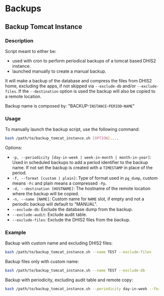 # Backups

## Backup Tomcat Instance

### Description

Script meant to either be:
- used with cron to perform periodical backups of a tomcat based DHIS2 instance.
- launched manually to create a manual backup.

It will make a backup of the database and compress the files from DHIS2 home, excluding the apps, if not skipped via `--exclude-db` and/or `--exclude-files`.
If the `--destination` option is used the backup will also be copied to a remote location.

Backup name is composed by: "BACKUP-`INSTANCE`-`PERIOD`-`NAME`"

### Usage

To manually launch the backup script, use the following command:

```bash
bash /path/to/backup_tomcat_instance.sh [OPTION]....
```

Options:

- `-p, --periodicity [day-in-week | week-in-month | month-in-year]`: Used in scheduled backups to add a period identifier to the backup name. If not set the backup is created with a `TIMESTAMP` in place of the period.
- `-f, --format [custom | plain]`: Type of format used in `pg_dump`, custom means `-Fc` and plain means a compressed `-Fp`.
- `-d, --destination [HOSTNAME]`: The hostname of the remote location where the backup will be copied.
- `-n, --name [NAME]`: Custom name for `NAME` slot, if empty and not a periodic backup will default to "MANUAL".
- `--exclude-db`: Exclude the database dump from the backup.
- `--exclude-audit`: Exclude audit table.
- `--exclude-files`: Exclude the DHIS2 files from the backup.

### Example

Backup with custom name and excluding DHIS2 files:
```bash
bash /path/to/backup_tomcat_instance.sh --name TEST --exclude-files
```

Backup files only with custom name:
```bash
bash /path/to/backup_tomcat_instance.sh --name TEST --exclude-db
```

Backup with periodicity, excluding audit table and remote copy:
```bash
bash /path/to/backup_tomcat_instance.sh --periodicity day-in-week --format custom --destination hostname.example --exclude-audit
```